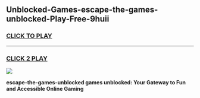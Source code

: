 
## Unblocked-Games-escape-the-games-unblocked-Play-Free-9huii
<h3>
<a href="https://premium76.site?title=escape-the-games-unblocked&ref=10A">CLICK TO PLAY</a></h3>
<hr>

<h3>
<a href="https://premium76.site?title=escape-the-games-unblocked&ref=10A">CLICK 2 PLAY</a>
  
</h3>

<a href="https://premium76.site?title=escape-the-games-unblocked&ref=10A"><img src="https://clearcache.store/games.png"></a>


**escape-the-games-unblocked games unblocked: Your Gateway to Fun and Accessible Online Gaming**
